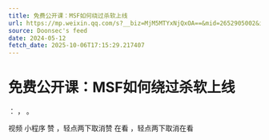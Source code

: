 ```yaml
---
title: 免费公开课：MSF如何绕过杀软上线
url: https://mp.weixin.qq.com/s?__biz=MjM5MTYxNjQxOA==&mid=2652905002&idx=1&sn=25f7494d729f4ccf34029c2034690b92
source: Doonsec's feed
date: 2024-05-12
fetch_date: 2025-10-06T17:15:29.217407
---
```


# 免费公开课：MSF如何绕过杀软上线

：
，
。

视频
小程序
赞
，轻点两下取消赞
在看
，轻点两下取消在看